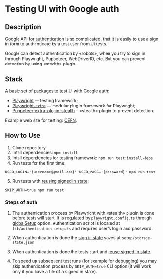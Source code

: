 # Testing UI with Google auth

## Description

[Google API for authentication](https://developers.google.com/identity/protocols/oauth2) is so complicated, that it is easily to use a sign in form to authenticate by a test user from UI tests.

Google can detect authentication by «robots», when you try to sign in through Playwright, Puppeteer, WebDriverIO, etc. But you can prevent detection by using «stealth» plugin.

## Stack

[A basic set of packages to test UI](https://github.com/adequatica/ui-testing) with Google auth:

- [Playwright](https://playwright.dev) — testing framework;
- [Playwright-extra](https://github.com/berstend/puppeteer-extra/tree/master/packages/playwright-extra) — modular plugin framework for Playwright;
- [Puppeteer-extra-plugin-stealth](https://github.com/berstend/puppeteer-extra/tree/master/packages/puppeteer-extra-plugin-stealth) – «stealth» plugin to prevent detection.

Example web site for testing: [CERN](https://home.cern).

## How to Use

1. Clone repository
2. Intall dependencies: `npm install`
3. Intall dependencies for testing framework: `npm run test:install-deps`
4. Run tests for the first time:

`USER_LOGIN='{username@gmail.com}' USER_PASS='{password}' npm run test`

5. Run tests with [reusing signed in state](https://playwright.dev/docs/auth#reuse-signed-in-state): 

`SKIP_AUTH=true npm run test`

### Steps of auth

1. The authentication process by Playwright with «stealth» plugin is done before tests will start. It is regulated by `playwright.config.ts` through [globalSetup](https://playwright.dev/docs/test-advanced#global-setup-and-teardown) option. Authentication script is located at `lib/authentication-setup.ts` and requires user's login and password.

2. When authentication is done the [sign in state](https://playwright.dev/docs/api/class-browsercontext#browser-context-storage-state) saves at `setup/storage-state.json`

3. When authentication is done the tests start and [reuse signed in state](https://playwright.dev/docs/auth#reuse-signed-in-state).

4. To speed up subsequent test runs (for example for debugging) you may skip authentication process by `SKIP_AUTH=true` CLI option (it will work only if you have a file of a signed in state).
